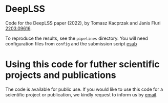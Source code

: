 # DeepLSS
Code for the DeepLSS  paper (2022), by Tomasz Kacprzak and Janis Fluri [2203.09616](https://arxiv.org/abs/2203.09616).


To reproduce the results, see the `pipelines` directory.
You will need configuration files from `config` and the submission script [esub](https://github.com/tomaszkacprzak/esub)


# Using this code for futher scientific projects and publications

The code is available for public use. If you would like to use this code for a scientific project or publication, we kindly request to inform us by [email](tomaszk@phys.ethz.ch).
